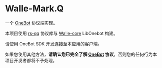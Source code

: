 # Walle-Mark.Q

一个 [OneBot](https://onebot.dev) 协议端实现。

本项目使用 [rs-qq](https://github.com/lz1998/rs-qq) 协议库与 [Walle-core](https://GitHub.com/abrahum/walle-core) LibOnebot 构建。

请使用 OneBot SDK 开发连接至本应用的客户端。

如果您使用其他方法，**请确认您已完全了解 [OneBot](https://onebot.dev) 协议**，否则您的任何行为本项目开发者都将不予处理。